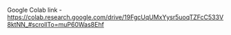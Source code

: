Google Colab link - https://colab.research.google.com/drive/19FgcUqUMxYysr5uoqTZFcC533V8ktNN_#scrollTo=muP60Was8Ehf
